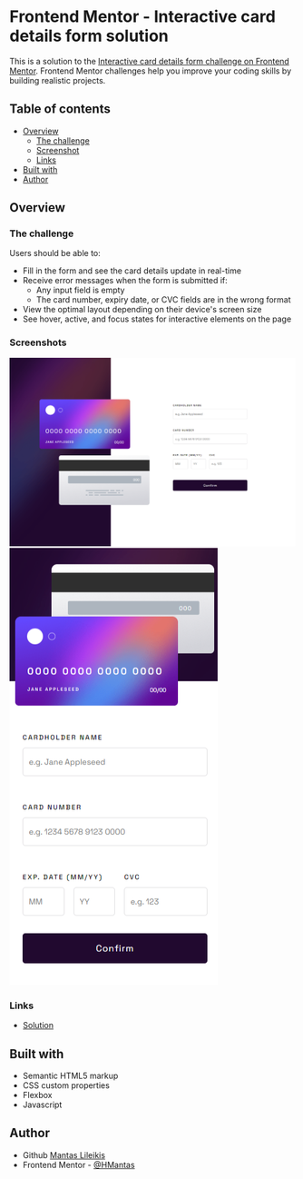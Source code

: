 # Frontend Mentor - Interactive card details form solution

This is a solution to the [Interactive card details form challenge on Frontend Mentor](https://www.frontendmentor.io/challenges/interactive-card-details-form-XpS8cKZDWw). Frontend Mentor challenges help you improve your coding skills by building realistic projects. 

## Table of contents

- [Overview](#overview)
  - [The challenge](#the-challenge)
  - [Screenshot](#screenshot)
  - [Links](#links)
- [Built with](#built-with)
- [Author](#author)

## Overview

### The challenge

Users should be able to:

- Fill in the form and see the card details update in real-time
- Receive error messages when the form is submitted if:
  - Any input field is empty
  - The card number, expiry date, or CVC fields are in the wrong format
- View the optimal layout depending on their device's screen size
- See hover, active, and focus states for interactive elements on the page

### Screenshots

![](./images/screenshots/desktop.png)
![](./images/screenshots/mobile.png)


### Links

- [Solution](https://hmantas.github.io/interactive-detail-form/)

## Built with

- Semantic HTML5 markup
- CSS custom properties
- Flexbox
- Javascript

## Author

- Github [Mantas Lileikis](https://github.com/HMantas)
- Frontend Mentor - [@HMantas](https://www.frontendmentor.io/profile/HMantas)
